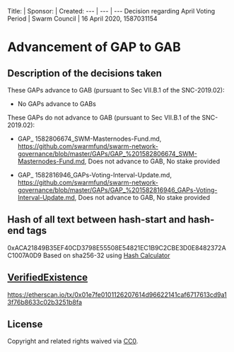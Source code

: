 <hash-start>
Title: | Sponsor: | Created:
--- | --- | ---
Decision regarding April Voting Period | Swarm Council | 16 April 2020, 1587031154

# Advancement of GAP to GAB

## Description of the decisions taken

These GAPs advance to GAB (pursuant to Sec VII.B.1 of the SNC-2019.02):

* No GAPs advance to GABs

These GAPs do not advance to GAB (pursuant to Sec VII.B.1 of the SNC-2019.02):

* GAP_ 1582806674_SWM-Masternodes-Fund.md, https://github.com/swarmfund/swarm-network-governance/blob/master/GAPs/GAP_%201582806674_SWM-Masternodes-Fund.md, Does not advance to GAB, No stake provided

* GAP_ 1582816946_GAPs-Voting-Interval-Update.md, https://github.com/swarmfund/swarm-network-governance/blob/master/GAPs/GAP_%201582816946_GAPs-Voting-Interval-Update.md, Does not advance to GAB, No stake provided
</hash-end>

## Hash of all text between hash-start and hash-end tags
0xACA21849B35EF40CD3798E55508E54821EC1B9C2CBE3D0E8482372AC1007A0D9
Based on sha256-32 using [Hash Calculator](https://www.pelock.com/products/hash-calculator) 

## [VerifiedExistence](https://github.com/swarmfund/swarm-open-tools/blob/master/VerifiedExistence/Readme.md)
https://etherscan.io/tx/0x01e7fe0101126207614d96622141caf6717613cd9a13f76b8633c02b3251b8fa

## License
Copyright and related rights waived via [CC0](https://creativecommons.org/publicdomain/zero/1.0/).
